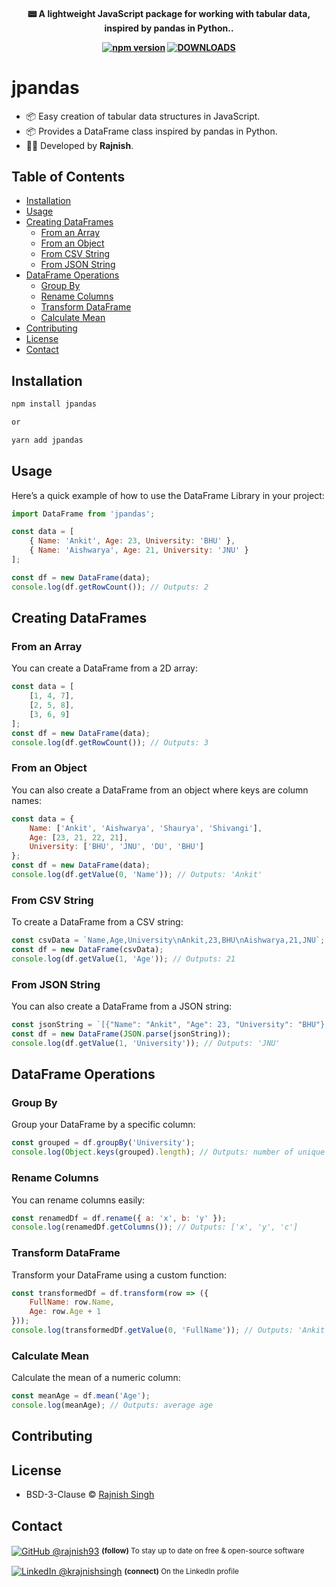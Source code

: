<h4 align="center">

📟 A lightweight JavaScript package for working with tabular data, inspired by pandas in Python..

[![npm version](https://img.shields.io/npm/v/jpandas.svg?style=flat-square)](https://www.npmjs.com/package/jpandas)
[![DOWNLOADS](https://img.shields.io/npm/dt/jpandas.svg?label=DOWNLOADS&style=flat)](https://www.npmjs.com/package/jpandas)

</h4>

# jpandas

- 📦 Easy creation of tabular data structures in JavaScript.
- 📦 Provides a DataFrame class inspired by pandas in Python.
- 👨‍🏫 Developed by **Rajnish**.

## Table of Contents

- [Installation](#installation)
- [Usage](#usage)
- [Creating DataFrames](#creating-dataframes)
  - [From an Array](#from-an-array)
  - [From an Object](#from-an-object)
  - [From CSV String](#from-csv-string)
  - [From JSON String](#from-json-string)
- [DataFrame Operations](#dataframe-operations)
  - [Group By](#group-by)
  - [Rename Columns](#rename-columns)
  - [Transform DataFrame](#transform-dataframe)
  - [Calculate Mean](#calculate-mean)
- [Contributing](#contributing)
- [License](#license)
- [Contact](#contact)

## Installation

```sh
npm install jpandas

or

yarn add jpandas
```

## Usage

Here’s a quick example of how to use the DataFrame Library in your project:

```javascript
import DataFrame from 'jpandas';

const data = [
    { Name: 'Ankit', Age: 23, University: 'BHU' },
    { Name: 'Aishwarya', Age: 21, University: 'JNU' }
];

const df = new DataFrame(data);
console.log(df.getRowCount()); // Outputs: 2
```

## Creating DataFrames

### From an Array

You can create a DataFrame from a 2D array:

```javascript
const data = [
    [1, 4, 7],
    [2, 5, 8],
    [3, 6, 9]
];
const df = new DataFrame(data);
console.log(df.getRowCount()); // Outputs: 3
```

### From an Object

You can also create a DataFrame from an object where keys are column names:

```javascript
const data = {
    Name: ['Ankit', 'Aishwarya', 'Shaurya', 'Shivangi'],
    Age: [23, 21, 22, 21],
    University: ['BHU', 'JNU', 'DU', 'BHU']
};
const df = new DataFrame(data);
console.log(df.getValue(0, 'Name')); // Outputs: 'Ankit'
```

### From CSV String

To create a DataFrame from a CSV string:

```javascript
const csvData = `Name,Age,University\nAnkit,23,BHU\nAishwarya,21,JNU`;
const df = new DataFrame(csvData);
console.log(df.getValue(1, 'Age')); // Outputs: 21
```

### From JSON String

You can also create a DataFrame from a JSON string:

```javascript
const jsonString = `[{"Name": "Ankit", "Age": 23, "University": "BHU"}, {"Name": "Aishwarya", "Age": 21, "University": "JNU"}]`;
const df = new DataFrame(JSON.parse(jsonString));
console.log(df.getValue(1, 'University')); // Outputs: 'JNU'
```

## DataFrame Operations

### Group By

Group your DataFrame by a specific column:

```javascript
const grouped = df.groupBy('University');
console.log(Object.keys(grouped).length); // Outputs: number of unique universities
```

### Rename Columns

You can rename columns easily:

```javascript
const renamedDf = df.rename({ a: 'x', b: 'y' });
console.log(renamedDf.getColumns()); // Outputs: ['x', 'y', 'c']
```

### Transform DataFrame

Transform your DataFrame using a custom function:

```javascript
const transformedDf = df.transform(row => ({
    FullName: row.Name,
    Age: row.Age + 1
}));
console.log(transformedDf.getValue(0, 'FullName')); // Outputs: 'Ankit'
```

### Calculate Mean

Calculate the mean of a numeric column:

```javascript
const meanAge = df.mean('Age');
console.log(meanAge); // Outputs: average age
```

## Contributing

## License

- BSD-3-Clause © [Rajnish Singh](https://github.com/rajnish93)

## Contact

<div align="left">
    <p><a href="https://github.com/rajnish93"><img alt="GitHub @rajnish93" align="center" src="https://img.shields.io/badge/GITHUB-gray.svg?colorB=6cc644&style=flat" /></a>&nbsp;<small><strong>(follow)</strong> To stay up to date on free & open-source software</small></p>
    <p><a href="https://www.linkedin.com/in/krajnishsingh/"><img alt="LinkedIn @krajnishsingh" align="center" src="https://img.shields.io/badge/LINKEDIN-gray.svg?colorB=0077b5&style=flat" /></a>&nbsp;<small><strong>(connect)</strong> On the LinkedIn profile</small></p>
</div>
